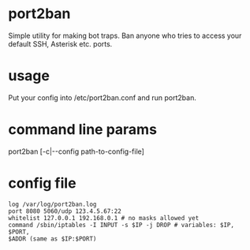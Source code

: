 # port2ban
Simple utility for making bot traps. Ban anyone who tries to access your
default SSH, Asterisk etc. ports.

# usage
Put your config into /etc/port2ban.conf and run port2ban.

# command line params
port2ban [-c|--config path-to-config-file]

# config file
```
log /var/log/port2ban.log
port 8080 5060/udp 123.4.5.67:22
whitelist 127.0.0.1 192.168.0.1 # no masks allowed yet
command /sbin/iptables -I INPUT -s $IP -j DROP # variables: $IP, $PORT,
$ADDR (same as $IP:$PORT)
```
